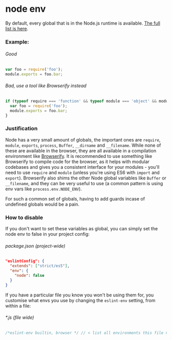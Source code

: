 # node env

By default, every global that is in the Node.js runtime is available. [The full list is here](https://github.com/sindresorhus/globals/blob/b822c731d03c77e1ed54432e7c484a52fe4a175d/globals.json#L722-L739).

### Example:

###### Good
```js
var foo = require('foo');
module.exports = foo.bar;
```

###### Bad, use a tool like Browserify instead
```js
if (typeof require === 'function' && typeof module === 'object' && module.exports) {
  var foo = require('foo');
  module.exports = foo.bar;
}
```

### Justification

Node has a very small amount of globals, the important ones are `require`, `module`, `exports`, `process`, `Buffer`, `__dirname` and `__filename`. While none of these are available in the browser, they are all available in a compilation environment like [Browserify](http://browserify.org). It is recommended to use something like Browserify to compile code for the browser, as it helps with modular codebases and gives you a consistent interface for your modules - you'll need to use `require` and `module` (unless you're using ES6 with `import` and `export`). Browserify also shims the other Node global variables like `Buffer` or `__filename`, and they can be very useful to use (a common pattern is using env vars like `process.env.NODE_ENV`).

For such a common set of globals, having to add guards incase of undefined globals would be a pain.

### How to disable

If you don't want to set these variables as global, you can simply set the node env to false in your project config:

###### package.json (project-wide)
```json
"eslintConfig": {
  "extends": ["strict/es5"],
  "env": {
    "node": false
  }
}
```

If you have a particular file you know you won't be using them for, you customise what envs you use by changing the `eslint-env` setting, from within a file:

###### \*.js (file wide)
```js
/*eslint-env builtin, browser */ // < list all environments this file needs
```
